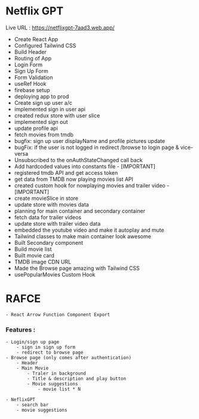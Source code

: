 # Netflix GPT

Live URL : https://netflixgpt-7aad3.web.app/

- Create React App
- Configured Tailwind CSS
- Build Header
- Routing of App
- Login Form
- Sign Up Form
- Form Validation
- useRef Hook
- firebase setup
- deploying app to prod
- Create sign up user a/c
- implemented sign in user api
- created redux store with user slice
- implemented sign out
- update profile api
- fetch movies from tmdb
- bugfix: sign up user displayName and profile pictures update
- bugFix: if the user is not logged in redirect /browse to login page & vice-versa
- Unsubscribed to the onAuthStateChanged call back
- Add hardcoded values into constants file - [IMPORTANT]
- registered tmdb API and get access token
- get data from TMDB now playing movies list API
- created custom hook for nowplaying movies and trailer video - [IMPORTANT]
- create movieSlice in store
- update store with movies data
- planning for main container and secondary container
- fetch data for trailer videos
- update store with trailer video data
- embedded the youtube video and make it autoplay and mute
- Tailwind classes to make main container look awesome
- Built Secondary component
- Build movie list
- Built movie card
- TMDB image CDN URL
- Made the Browse page amazing with Tailwind CSS
- usePopularMovies Custom Hook




# RAFCE 
    - React Arrow Function Component Export
### Features :
    - Login/sign up page
        - sign in sign up form
        - redirect to browse page
    - Browse page (only comes after authentication)
        - Header
        - Main Movie
            - Traler in background
            - Title & description and play button
            - Movie suggestions
                - movie list * N

    - NeflixGPT
        - search bar
        - movie suggestions
